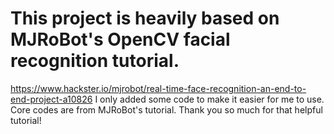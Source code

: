# This project is heavily based on MJRoBot's OpenCV facial recognition tutorial.
https://www.hackster.io/mjrobot/real-time-face-recognition-an-end-to-end-project-a10826
I only added some code to make it easier for me to use. 
Core codes are from MJRoBot's tutorial. Thank you so much for that helpful tutorial!
